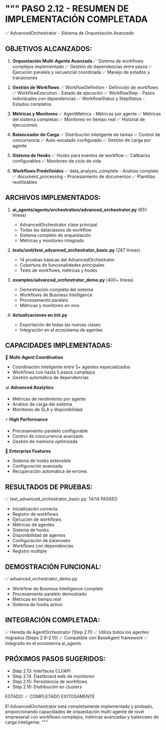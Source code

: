 """
PASO 2.12 - RESUMEN DE IMPLEMENTACIÓN COMPLETADA
===============================================

✅ AdvancedOrchestrator - Sistema de Orquestación Avanzado

OBJETIVOS ALCANZADOS:
--------------------

1. **Orquestación Multi-Agente Avanzada**
   ✅ Sistema de workflows complejos implementado
   ✅ Gestión de dependencias entre pasos
   ✅ Ejecución paralela y secuencial coordinada
   ✅ Manejo de estados y transiciones

2. **Gestión de Workflows**
   ✅ WorkflowDefinition - Definición de workflows
   ✅ WorkflowExecution - Estado de ejecución
   ✅ WorkflowStep - Pasos individuales con dependencias
   ✅ WorkflowStatus y StepStatus - Estados completos

3. **Métricas y Monitoreo**
   ✅ AgentMetrics - Métricas por agente
   ✅ Métricas del sistema completas
   ✅ Monitoreo en tiempo real
   ✅ Historial de ejecuciones

4. **Balanceador de Carga**
   ✅ Distribución inteligente de tareas
   ✅ Control de concurrencia
   ✅ Auto-escalado configurado
   ✅ Gestión de carga por agente

5. **Sistema de Hooks**
   ✅ Hooks para eventos de workflow
   ✅ Callbacks configurables
   ✅ Monitoreo de ciclo de vida

6. **Workflows Predefinidos**
   ✅ data_analysis_complete - Análisis completo
   ✅ document_processing - Procesamiento de documentos
   ✅ Plantillas reutilizables

ARCHIVOS IMPLEMENTADOS:
---------------------

1. **ai_agents/agents/orchestration/advanced_orchestrator.py** (651 líneas)
   - AdvancedOrchestrator clase principal
   - Todas las dataclasses de workflow
   - Sistema completo de orquestación
   - Métricas y monitoreo integrado

2. **tests/unit/test_advanced_orchestrator_basic.py** (287 líneas)
   - 14 pruebas básicas del AdvancedOrchestrator
   - Cobertura de funcionalidades principales
   - Tests de workflows, métricas y hooks

3. **examples/advanced_orchestrator_demo.py** (400+ líneas)
   - Demostración completa del sistema
   - Workflows de Business Intelligence
   - Procesamiento paralelo
   - Métricas y monitoreo en vivo

4. **Actualizaciones en __init__.py**
   - Exportación de todas las nuevas clases
   - Integración en el ecosistema de agentes

CAPACIDADES IMPLEMENTADAS:
-------------------------

🚀 **Multi-Agent Coordination**
   - Coordinación inteligente entre 5+ agentes especializados
   - Workflows con hasta 5 pasos complejos
   - Gestión automática de dependencias

📊 **Advanced Analytics**
   - Métricas de rendimiento por agente
   - Análisis de carga del sistema
   - Monitoreo de SLA y disponibilidad

⚡ **High Performance**
   - Procesamiento paralelo configurable
   - Control de concurrencia avanzado
   - Gestión de memoria optimizada

🔧 **Enterprise Features**
   - Sistema de hooks extensible
   - Configuración avanzada
   - Recuperación automática de errores

RESULTADOS DE PRUEBAS:
--------------------

✅ test_advanced_orchestrator_basic.py: 14/14 PASSED
   - Inicialización correcta
   - Registro de workflows
   - Ejecución de workflows
   - Métricas de agentes
   - Sistema de hooks
   - Disponibilidad de agentes
   - Configuración de balanceeo
   - Workflows con dependencias
   - Registro múltiple

DEMOSTRACIÓN FUNCIONAL:
---------------------

✅ advanced_orchestrator_demo.py
   - Workflow de Business Intelligence completo
   - Procesamiento paralelo demostrado
   - Métricas en tiempo real
   - Sistema de hooks activo

INTEGRACIÓN COMPLETADA:
---------------------

✅ Hereda de AgentOrchestrator (Step 2.11)
✅ Utiliza todos los agentes migrados (Steps 2.9-2.10)
✅ Compatible con BaseAgent framework
✅ Integrado en el ecosistema ai_agents

PRÓXIMOS PASOS SUGERIDOS:
------------------------

- Step 2.13: Interfaces CLI/API
- Step 2.14: Dashboard web de monitoreo
- Step 2.15: Persistencia de workflows
- Step 2.16: Distribución en clusters

ESTADO: ✅ COMPLETADO EXITOSAMENTE

El AdvancedOrchestrator está completamente implementado y probado,
proporcionando capacidades de orquestación multi-agente de nivel empresarial
con workflows complejos, métricas avanzadas y balanceeo de carga inteligente.
"""
